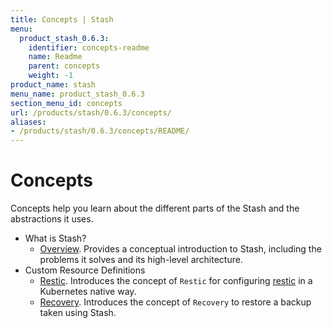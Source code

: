 ```yaml
---
title: Concepts | Stash
menu:
  product_stash_0.6.3:
    identifier: concepts-readme
    name: Readme
    parent: concepts
    weight: -1
product_name: stash
menu_name: product_stash_0.6.3
section_menu_id: concepts
url: /products/stash/0.6.3/concepts/
aliases:
- /products/stash/0.6.3/concepts/README/
---
```


# Concepts

Concepts help you learn about the different parts of the Stash and the abstractions it uses.

- What is Stash?
  - [Overview](/products/stash/0.6.3/concepts/what-is-stash/overview). Provides a conceptual introduction to Stash, including the problems it solves and its high-level architecture.
- Custom Resource Definitions
  - [Restic](/products/stash/0.6.3/concepts/crds/restic). Introduces the concept of `Restic` for configuring [restic](https://restic.net) in a Kubernetes native way.
  - [Recovery](/products/stash/0.6.3/concepts/crds/recovery). Introduces the concept of `Recovery` to restore a backup taken using Stash.
